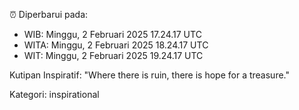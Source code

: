 ⏰ Diperbarui pada:
- WIB: Minggu, 2 Februari 2025 17.24.17 UTC
- WITA: Minggu, 2 Februari 2025 18.24.17 UTC
- WIT: Minggu, 2 Februari 2025 19.24.17 UTC

Kutipan Inspiratif:
"Where there is ruin, there is hope for a treasure."


Kategori: inspirational

